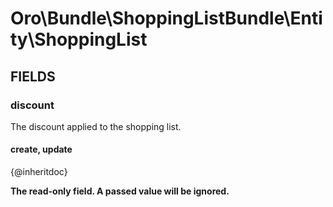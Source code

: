 # Oro\Bundle\ShoppingListBundle\Entity\ShoppingList

## FIELDS

### discount

The discount applied to the shopping list.

#### create, update

{@inheritdoc}

**The read-only field. A passed value will be ignored.**
